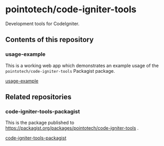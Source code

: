 # pointotech/code-igniter-tools

Development tools for CodeIgniter.

## Contents of this repository

### usage-example

This is a working web app which demonstrates an example usage of the `pointotech/code-igniter-tools` Packagist package.

[usage-example](./usage-example/)

## Related repositories

### code-igniter-tools-packagist

This is the package published to https://packagist.org/packages/pointotech/code-igniter-tools .

[code-igniter-tools-packagist](https://github.com/Pointotech/code-igniter-tools-packagist)
